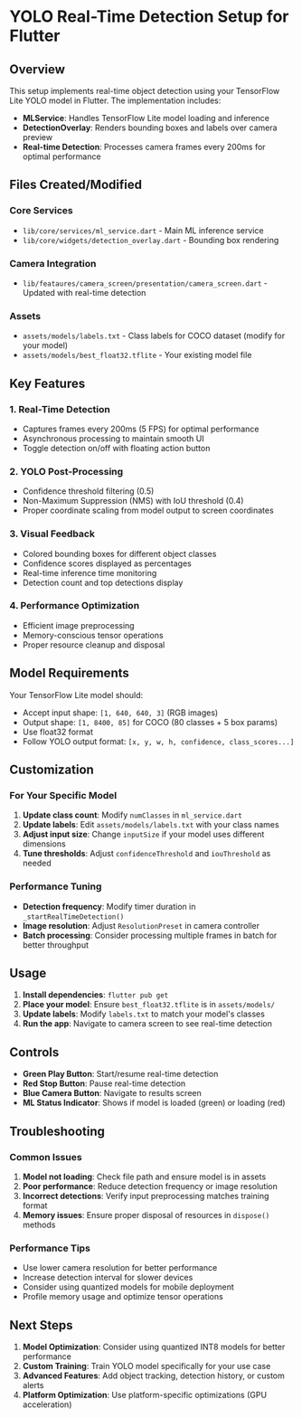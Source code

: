 # YOLO Real-Time Detection Setup for Flutter

## Overview

This setup implements real-time object detection using your TensorFlow Lite YOLO model in Flutter. The implementation includes:

- **MLService**: Handles TensorFlow Lite model loading and inference
- **DetectionOverlay**: Renders bounding boxes and labels over camera preview
- **Real-time Detection**: Processes camera frames every 200ms for optimal performance

## Files Created/Modified

### Core Services

- `lib/core/services/ml_service.dart` - Main ML inference service
- `lib/core/widgets/detection_overlay.dart` - Bounding box rendering

### Camera Integration

- `lib/feataures/camera_screen/presentation/camera_screen.dart` - Updated with real-time detection

### Assets

- `assets/models/labels.txt` - Class labels for COCO dataset (modify for your model)
- `assets/models/best_float32.tflite` - Your existing model file

## Key Features

### 1. Real-Time Detection

- Captures frames every 200ms (5 FPS) for optimal performance
- Asynchronous processing to maintain smooth UI
- Toggle detection on/off with floating action button

### 2. YOLO Post-Processing

- Confidence threshold filtering (0.5)
- Non-Maximum Suppression (NMS) with IoU threshold (0.4)
- Proper coordinate scaling from model output to screen coordinates

### 3. Visual Feedback

- Colored bounding boxes for different object classes
- Confidence scores displayed as percentages
- Real-time inference time monitoring
- Detection count and top detections display

### 4. Performance Optimization

- Efficient image preprocessing
- Memory-conscious tensor operations
- Proper resource cleanup and disposal

## Model Requirements

Your TensorFlow Lite model should:

- Accept input shape: `[1, 640, 640, 3]` (RGB images)
- Output shape: `[1, 8400, 85]` for COCO (80 classes + 5 box params)
- Use float32 format
- Follow YOLO output format: `[x, y, w, h, confidence, class_scores...]`

## Customization

### For Your Specific Model

1. **Update class count**: Modify `numClasses` in `ml_service.dart`
2. **Update labels**: Edit `assets/models/labels.txt` with your class names
3. **Adjust input size**: Change `inputSize` if your model uses different dimensions
4. **Tune thresholds**: Adjust `confidenceThreshold` and `iouThreshold` as needed

### Performance Tuning

- **Detection frequency**: Modify timer duration in `_startRealTimeDetection()`
- **Image resolution**: Adjust `ResolutionPreset` in camera controller
- **Batch processing**: Consider processing multiple frames in batch for better throughput

## Usage

1. **Install dependencies**: `flutter pub get`
2. **Place your model**: Ensure `best_float32.tflite` is in `assets/models/`
3. **Update labels**: Modify `labels.txt` to match your model's classes
4. **Run the app**: Navigate to camera screen to see real-time detection

## Controls

- **Green Play Button**: Start/resume real-time detection
- **Red Stop Button**: Pause real-time detection
- **Blue Camera Button**: Navigate to results screen
- **ML Status Indicator**: Shows if model is loaded (green) or loading (red)

## Troubleshooting

### Common Issues

1. **Model not loading**: Check file path and ensure model is in assets
2. **Poor performance**: Reduce detection frequency or image resolution
3. **Incorrect detections**: Verify input preprocessing matches training format
4. **Memory issues**: Ensure proper disposal of resources in `dispose()` methods

### Performance Tips

- Use lower camera resolution for better performance
- Increase detection interval for slower devices
- Consider using quantized models for mobile deployment
- Profile memory usage and optimize tensor operations

## Next Steps

1. **Model Optimization**: Consider using quantized INT8 models for better performance
2. **Custom Training**: Train YOLO model specifically for your use case
3. **Advanced Features**: Add object tracking, detection history, or custom alerts
4. **Platform Optimization**: Use platform-specific optimizations (GPU acceleration)

